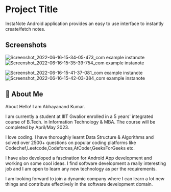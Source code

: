 
# Project Title

InstaNote Android application provides an easy to use interface to instantly create/fetch notes.
## Screenshots

![Screenshot_2022-06-16-15-34-05-473_com example instanote](https://user-images.githubusercontent.com/90234695/174274215-00295e97-c738-47ce-b948-b9fa91e01a14.png)
![Screenshot_2022-06-16-15-35-39-754_com example instanote](https://user-images.githubusercontent.com/90234695/174274221-3b3b62a9-3ecf-4f12-bc59-fbce4790a61f.png)







![Screenshot_2022-06-16-15-41-37-081_com example instanote](https://user-images.githubusercontent.com/90234695/174274226-c09473b6-2e8c-43a0-9535-1b0a9b6b9dce.png)
![Screenshot_2022-06-16-15-42-03-384_com example instanote](https://user-images.githubusercontent.com/90234695/174274227-fc0916ca-c4bd-4a39-9c07-ac76f1be2ea2.png)

## 🚀 About Me
About
Hello! I am Abhayanand Kumar.

I am currently a student at IIIT Gwalior enrolled in a 5 years' integrated course of B.Tech. in Information Technology & MBA. The course will be completed by April/May 2023.

I love coding. I have thoroughly learnt Data Structure & Algorithms and solved over 2500+ questions on popular coding platforms like Codechef,Leetcode,Codeforces,AtCoder,GeeksForGeeks etc.

I have also developed a fascination for Android App development and working on some cool ideas. I find software development a really interesting job and I am open to learn any new technology as per the requirements.

I am looking forward to join a dynamic company where I can learn a lot new things and contribute effectively in the software development domain.

